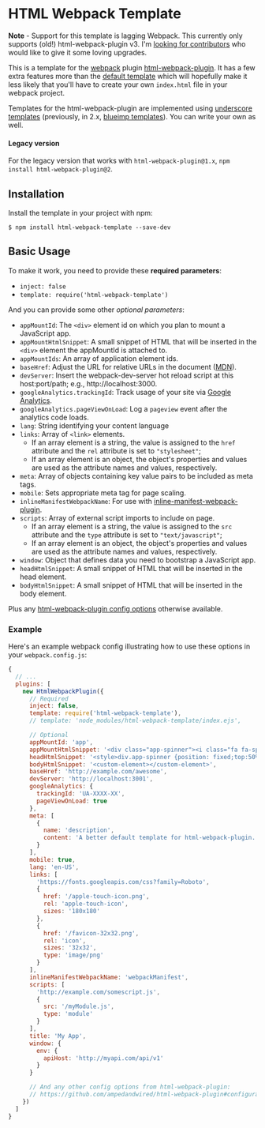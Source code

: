 # HTML Webpack Template


**Note** - Support for this template is lagging Webpack. This currently only supports (old!) html-webpack-plugin v3. I'm [looking for contributors](https://github.com/jaketrent/html-webpack-template/issues/84) who would like to give it some loving upgrades.


This is a template for the [webpack](http://webpack.github.io/) plugin [html-webpack-plugin](https://www.npmjs.com/package/html-webpack-plugin).
It has a few extra features more than the [default template](https://github.com/jantimon/html-webpack-plugin/blob/master/default_index.ejs)
which will hopefully make it less likely that you'll have to create your own `index.html` file in your webpack project.

Templates for the html-webpack-plugin are implemented using [underscore templates](http://underscorejs.org/#template)
(previously, in 2.x, [blueimp templates](https://github.com/blueimp/JavaScript-Templates)). You can write your own as
well.

#### Legacy version

For the legacy version that works with `html-webpack-plugin@1.x`, `npm install html-webpack-plugin@2`.

## Installation

Install the template in your project with npm:

```shell
$ npm install html-webpack-template --save-dev
```

## Basic Usage

To make it work, you need to provide these **required parameters**:

- `inject: false`
- `template: require('html-webpack-template')`

And you can provide some other *optional parameters*:
- `appMountId`: The `<div>` element id on which you plan to mount a JavaScript app.
- `appMountHtmlSnippet`: A small snippet of HTML that will be inserted in the `<div>` element the appMountId is attached to. 
- `appMountIds`: An array of application element ids.
- `baseHref`: Adjust the URL for relative URLs in the document ([MDN](https://developer.mozilla.org/en/docs/Web/HTML/Element/base)).
- `devServer`: Insert the webpack-dev-server hot reload script at this host:port/path; e.g., http://localhost:3000.
- `googleAnalytics.trackingId`: Track usage of your site via [Google Analytics](http://analytics.google.com).
- `googleAnalytics.pageViewOnLoad`: Log a `pageview` event after the analytics code loads.
- `lang`: String identifying your content language
- `links`: Array of `<link>` elements.
  - If an array element is a string, the value is assigned to the `href` attribute and the `rel` attribute is set to
    `"stylesheet"`;
  - If an array element is an object, the object's properties and values are used as the attribute names and values,
    respectively.
- `meta`: Array of objects containing key value pairs to be included as meta tags.
- `mobile`: Sets appropriate meta tag for page scaling.
- `inlineManifestWebpackName`: For use with [inline-manifest-webpack-plugin](https://www.npmjs.com/package/inline-manifest-webpack-plugin).
- `scripts`: Array of external script imports to include on page.
  - If an array element is a string, the value is assigned to the `src` attribute and the `type` attribute is set to
    `"text/javascript"`;
  - If an array element is an object, the object's properties and values are used as the attribute names and values,
    respectively.
- `window`: Object that defines data you need to bootstrap a JavaScript app.
- `headHtmlSnippet`: A small snippet of HTML that will be inserted in the head element. 
- `bodyHtmlSnippet`: A small snippet of HTML that will be inserted in the body element. 

Plus any [html-webpack-plugin config options](https://github.com/jantimon/html-webpack-plugin#options)
otherwise available.

### Example

Here's an example webpack config illustrating how to use these options in your `webpack.config.js`:

```js
{
  // ...
  plugins: [
    new HtmlWebpackPlugin({
      // Required
      inject: false,
      template: require('html-webpack-template'),
      // template: 'node_modules/html-webpack-template/index.ejs',

      // Optional
      appMountId: 'app',
      appMountHtmlSnippet: '<div class="app-spinner"><i class="fa fa-spinner fa-spin fa-5x" aria-hidden="true"></i></div>',
      headHtmlSnippet: '<style>div.app-spinner {position: fixed;top:50%;left:50%;}</style >',
      bodyHtmlSnippet: '<custom-element></custom-element>',
      baseHref: 'http://example.com/awesome',
      devServer: 'http://localhost:3001',
      googleAnalytics: {
        trackingId: 'UA-XXXX-XX',
        pageViewOnLoad: true
      },
      meta: [
        {
          name: 'description',
          content: 'A better default template for html-webpack-plugin.'
        }
      ],
      mobile: true,
      lang: 'en-US',
      links: [
        'https://fonts.googleapis.com/css?family=Roboto',
        {
          href: '/apple-touch-icon.png',
          rel: 'apple-touch-icon',
          sizes: '180x180'
        },
        {
          href: '/favicon-32x32.png',
          rel: 'icon',
          sizes: '32x32',
          type: 'image/png'
        }
      ],
      inlineManifestWebpackName: 'webpackManifest',
      scripts: [
        'http://example.com/somescript.js',
        {
          src: '/myModule.js',
          type: 'module'
        }
      ],
      title: 'My App',
      window: {
        env: {
          apiHost: 'http://myapi.com/api/v1'
        }
      }

      // And any other config options from html-webpack-plugin:
      // https://github.com/ampedandwired/html-webpack-plugin#configuration
    })
  ]
}
```
